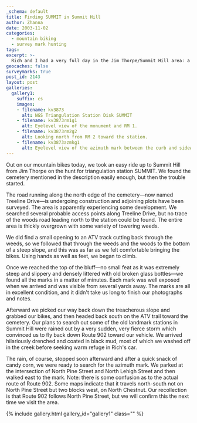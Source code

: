 ```yaml
---
_schema: default
title: Finding SUMMIT in Summit Hill
author: Zhanna
date: 2003-11-02
categories:
  - mountain biking
  - survey mark hunting
tags:
excerpt: >- 
  Rich and I had a very full day in the Jim Thorpe/Summit Hill area: a long mountain bike ride followed by a tricky triangulation station recovery and a drenching downpour!
geocaches: false
surveymarks: true
post_id: 2143
layout: post             
galleries:
  gallery1:
    suffix: cs
    images:
    - filename: kv3873
      alt: NGS Triangulation Station Disk SUMMIT
    - filename: kv3873rm1g1
      alt: Eyelevel view of the monument and RM 1.
    - filename: kv3873rm2g2
      alt: Looking north from RM 2 toward the station.
    - filename: kv3873azmkg1
      alt: Eyelevel view of the azimuth mark between the curb and sidewalk.   
---
```


Out on our mountain bikes today, we took an easy ride up to Summit Hill from Jim Thorpe on the hunt for triangulation station SUMMIT. We found the cemetery mentioned in the description easily enough, but then the trouble started. 

The road running along the north edge of the cemetery—now named Treeline Drive—is undergoing construction and adjoining plots have been surveyed. The area is apparently experiencing some development. We searched several probable access points along Treeline Drive, but no trace of the woods road leading north to the station could be found. The entire area is thickly overgrown with some variety of towering weeds. 

We did find a small opening to an ATV track cutting back through the weeds, so we followed that through the weeds and the woods to the bottom of a steep slope, and this was as far as we felt comfortable bringing the bikes. Using hands as well as feet, we began to climb.

Once we reached the top of the bluff—no small feat as it was extremely steep and slippery and densely littered with old broken glass bottles—we found all the marks in a matter of minutes. Each mark was well exposed when we arrived and was visible from several yards away. The marks are all in excellent condition, and it didn't take us long to finish our photographs and notes.

Afterward we picked our way back down the treacherous slope and grabbed our bikes, and then headed back south on the ATV trail toward the cemetery. Our plans to search out some of the old landmark stations in Summit Hill were rained out by a very sudden, very fierce storm which convinced us to fly back down Route 902 toward our vehicle. We arrived hilariously drenched and coated in black mud, most of which we washed off in the creek before seeking warm refuge in Rich's car.

The rain, of course, stopped soon afterward and after a quick snack of candy corn, we were ready to search for the azimuth mark. We parked at the intersection of North Pine Street and North Lehigh Street and then walked east to the mark. Note: there is some confusion as to the actual route of Route 902. Some maps indicate that it travels north-south not on North Pine Street but two blocks west, on North Chestnut. Our recollection is that Route 902 follows North Pine Street, but we will confirm this the next time we visit the area.

{% include gallery.html gallery_id="gallery1" class="" %}